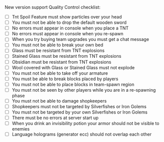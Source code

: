 New version support Quality Control checklist:

- [ ] Tnt Spoil Feature must show particles over your head
- [ ] You must not be able to drop the default wooden sword
- [ ] No errors must appear in console when you place a TNT
- [ ] No errors must appear in console when you re-spawn
- [ ] When you try buying team upgrades you must get a chat message
- [ ] You must not be able to break your own bed
- [ ] Glass must be resistant from TNT explosions
- [ ] Stained Glass must be resistant from TNT explosions
- [ ] Obsidian must be resistant from TNT explosions
- [ ] Wool covered with Glass or Stained Glass must not explode
- [ ] You must not be able to take off your armature
- [ ] You must be able to break blocks placed by players
- [ ] You must not be able to place blocks in team-spawn region
- [ ] You must not be seen by other players while you are in a re-spawning phase
- [ ] You must not be able to damage shopkeepers
- [ ] Shopkeepers must not be targeted by Silverfishes or Iron Golems
- [ ] You must not be targeted by your own Silverfishes or Iron Golems
- [ ] There must be no errors at server start up
- [ ] When you drink an invisibility potion your armor should not be visible to enemies
- [ ] Language holograms (generator ecc) should not overlap each other